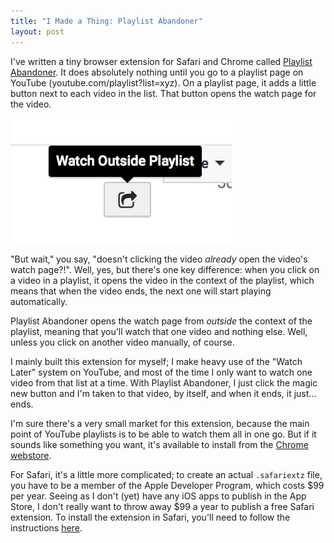 ```yaml
---
title: "I Made a Thing: Playlist Abandoner"
layout: post
---
```


I've written a tiny browser extension for Safari and Chrome called
[Playlist Abandoner][github]. It does absolutely nothing until you go to a
playlist page on YouTube (youtube.com/playlist?list=xyz). On a playlist page,
it adds a little button next to each video in the list. That button opens the
watch page for the video.

![Playlist Abandoner Screenshot][screenshot]

"But wait," you say, "doesn't clicking the video _already_ open the video's
watch page?!". Well, yes, but there's one key difference: when you click on a
video in a playlist, it opens the video in the context of the playlist, which
means that when the video ends, the next one will start playing automatically.

Playlist Abandoner opens the watch page from _outside_ the context of the
playlist, meaning that you'll watch that one video and nothing else. Well,
unless you click on another video manually, of course.

I mainly built this extension for myself; I make heavy use of the "Watch Later"
system on YouTube, and most of the time I only want to watch one video from that
list at a time. With Playlist Abandoner, I just click the magic new button and
I'm taken to that video, by itself, and when it ends, it just… ends.

I'm sure there's a very small market for this extension, because the main point
of YouTube playlists is to be able to watch them all in one go. But if it sounds
like something you want, it's available to install from the [Chrome webstore][chrome].

For Safari, it's a little more complicated; to create an actual `.safariextz`
file, you have to be a member of the Apple Developer Program, which costs $99 per
year. Seeing as I don't (yet) have any iOS apps to publish in the App Store, I
don't really want to throw away $99 a year to publish a free Safari extension.
To install the extension in Safari, you'll need to follow the instructions
[here][github].

[projects]: http://joshasch.com/projects
[github]: https://github.com/jobbogamer/PlaylistAbandoner
[chrome]: https://chrome.google.com/webstore/detail/playlist-abandoner/bofdplnnckbbkffmkpmndfljedbldafo
[screenshot]: /images/2017/01/12/playlist-abandoner.png
